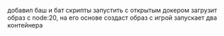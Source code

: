 добавил баш и бат скрипты
запустить с открытым докером
загрузит образ с node:20, на его основе создаст образ с игрой
запускает два контейнера
